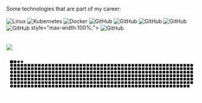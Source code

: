 Some technologies that are part of my career:

<div align="left">
<img align="center" alt="Linux" height="30" width="40" src="https://cdn.jsdelivr.net/gh/devicons/devicon/icons/linux/linux-original.svg"
style="max-width:100%;">  
<img align="center" alt="Kubernetes" height="30" width="40" src="https://cdn.jsdelivr.net/gh/devicons/devicon/icons/kubernetes/kubernetes-plain-wordmark.svg" style="max-width:100%;">
<img align="center" alt="Docker" height="30" width="40" src="https://cdn.jsdelivr.net/gh/devicons/devicon/icons/docker/docker-plain-wordmark.svg"
style="max-width:100%;">
<img align="center" alt="GitHub" height="30" width="40" src="https://cdn.jsdelivr.net/gh/devicons/devicon/icons/git/git-original-wordmark.svg"
style="max-width:100%;">
<img align="center" alt="GitHub" height="30" width="40" src="https://cdn.jsdelivr.net/gh/devicons/devicon/icons/jenkins/jenkins-original.svg"
style="max-width:100%;">
<img align="center" alt="GitHub" height="30" width="40" src="https://cdn.jsdelivr.net/gh/devicons/devicon/icons/amazonwebservices/amazonwebservices-original-wordmark.svg"
style="max-width:100%;">
<img align="center" alt="GitHub" height="30" width="40" src="https://cdn.jsdelivr.net/gh/devicons/devicon/icons/terraform/terraform-original-wordmark.svg"
style="max-width:100%;">
<img align="center" alt="GitHub" height="30" width="40" src="https://cdn.jsdelivr.net/gh/devicons/devicon/icons/argocd/argocd-original-wordmark.svg"
style="max-width:100%;">
style="max-width:100%;">
<img align="center" alt="GitHub" height="30" width="40" src="https://cdn.jsdelivr.net/gh/devicons/devicon/icons/grafana/grafana-original-wordmark.svg"
style="max-width:100%;">
    
</div>

<br/>
    
<br/>
    
<div>
  <a href="https://www.linkedin.com/in/allyssonlara/" rel="nofollow"><img src="https://camo.githubusercontent.com/c00f87aeebbec37f3ee0857cc4c20b21fefde8a96caf4744383ebfe44a47fe3f/68747470733a2f2f696d672e736869656c64732e696f2f62616467652f2d4c696e6b6564496e2d2532333030373742353f7374796c653d666f722d7468652d6261646765266c6f676f3d6c696e6b6564696e266c6f676f436f6c6f723d7768697465" data-canonical- </a>
</div> 
    
![Snake animation](https://github.com/allyssonlara/allyssonlara/blob/output/github-contribution-grid-snake.svg)
